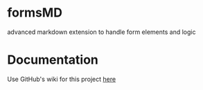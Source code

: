 # formsMD
advanced markdown extension to handle form elements and logic

# Documentation

Use GitHub's wiki for this project [here](https://github.com/0yqc/formsMD/wiki/)